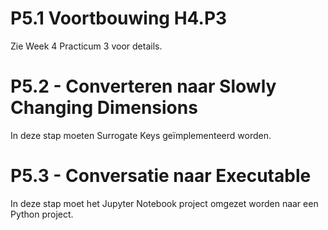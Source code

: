 # P5.1 Voortbouwing H4.P3

Zie Week 4 Practicum 3 voor details.


# P5.2 - Converteren naar Slowly Changing Dimensions

In deze stap moeten Surrogate Keys geïmplementeerd worden.


# P5.3 - Conversatie naar Executable

In deze stap moet het Jupyter Notebook project omgezet worden naar een Python project.